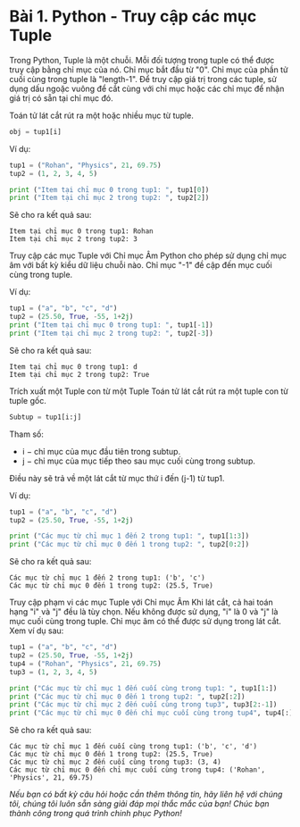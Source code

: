 # Bài 1. Python - Truy cập các mục Tuple

Trong Python, Tuple là một chuỗi. Mỗi đối tượng trong tuple có thể được truy cập bằng chỉ mục của nó. Chỉ mục bắt đầu từ "0". Chỉ mục của phần tử cuối cùng trong tuple là "length-1". Để truy cập giá trị trong các tuple, sử dụng dấu ngoặc vuông để cắt cùng với chỉ mục hoặc các chỉ mục để nhận giá trị có sẵn tại chỉ mục đó.

Toán tử lát cắt rút ra một hoặc nhiều mục từ tuple.

```python
obj = tup1[i]
```

Ví dụ:

```python
tup1 = ("Rohan", "Physics", 21, 69.75)
tup2 = (1, 2, 3, 4, 5)

print ("Item tại chỉ mục 0 trong tup1: ", tup1[0])
print ("Item tại chỉ mục 2 trong tup2: ", tup2[2])
```

Sẽ cho ra kết quả sau:

```
Item tại chỉ mục 0 trong tup1: Rohan
Item tại chỉ mục 2 trong tup2: 3
```

Truy cập các mục Tuple với Chỉ mục Âm
Python cho phép sử dụng chỉ mục âm với bất kỳ kiểu dữ liệu chuỗi nào. Chỉ mục "-1" đề cập đến mục cuối cùng trong tuple.

Ví dụ:

```python
tup1 = ("a", "b", "c", "d")
tup2 = (25.50, True, -55, 1+2j)
print ("Item tại chỉ mục 0 trong tup1: ", tup1[-1])
print ("Item tại chỉ mục 2 trong tup2: ", tup2[-3])
```

Sẽ cho ra kết quả sau:

```
Item tại chỉ mục 0 trong tup1: d
Item tại chỉ mục 2 trong tup2: True
```

Trích xuất một Tuple con từ một Tuple
Toán tử lát cắt rút ra một tuple con từ tuple gốc.

```python
Subtup = tup1[i:j]
```

Tham số:

- i − chỉ mục của mục đầu tiên trong subtup.
- j − chỉ mục của mục tiếp theo sau mục cuối cùng trong subtup.

Điều này sẽ trả về một lát cắt từ mục thứ i đến (j-1) từ tup1.

Ví dụ:

```python
tup1 = ("a", "b", "c", "d")
tup2 = (25.50, True, -55, 1+2j)

print ("Các mục từ chỉ mục 1 đến 2 trong tup1: ", tup1[1:3])
print ("Các mục từ chỉ mục 0 đến 1 trong tup2: ", tup2[0:2])
```

Sẽ cho ra kết quả sau:

```
Các mục từ chỉ mục 1 đến 2 trong tup1: ('b', 'c')
Các mục từ chỉ mục 0 đến 1 trong tup2: (25.5, True)
```

Truy cập phạm vi các mục Tuple với Chỉ mục Âm
Khi lát cắt, cả hai toán hạng "i" và "j" đều là tùy chọn. Nếu không được sử dụng, "i" là 0 và "j" là mục cuối cùng trong tuple. Chỉ mục âm có thể được sử dụng trong lát cắt. Xem ví dụ sau:

```python
tup1 = ("a", "b", "c", "d")
tup2 = (25.50, True, -55, 1+2j)
tup4 = ("Rohan", "Physics", 21, 69.75)
tup3 = (1, 2, 3, 4, 5)

print ("Các mục từ chỉ mục 1 đến cuối cùng trong tup1: ", tup1[1:])
print ("Các mục từ chỉ mục 0 đến 1 trong tup2: ", tup2[:2])
print ("Các mục từ chỉ mục 2 đến cuối cùng trong tup3", tup3[2:-1])
print ("Các mục từ chỉ mục 0 đến chỉ mục cuối cùng trong tup4", tup4[:])
```

Sẽ cho ra kết quả sau:

```
Các mục từ chỉ mục 1 đến cuối cùng trong tup1: ('b', 'c', 'd')
Các mục từ chỉ mục 0 đến 1 trong tup2: (25.5, True)
Các mục từ chỉ mục 2 đến cuối cùng trong tup3: (3, 4)
Các mục từ chỉ mục 0 đến chỉ mục cuối cùng trong tup4: ('Rohan', 'Physics', 21, 69.75)
```

*Nếu bạn có bất kỳ câu hỏi hoặc cần thêm thông tin, hãy liên hệ với chúng tôi, chúng tôi luôn sẵn sàng giải đáp mọi thắc mắc của bạn! Chúc bạn thành công trong quá trình chinh phục Python!*